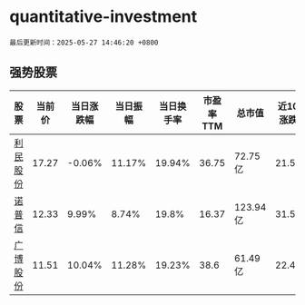 # quantitative-investment

`最后更新时间：2025-05-27 14:46:20 +0800`

## 强势股票

|股票|当前价|当日涨跌幅|当日振幅|当日换手率|市盈率TTM|总市值|近10日涨跌幅|
|----|----|----|----|----|----|----|----|
|[利民股份](https://xueqiu.com/S/SZ002734)|17.27|-0.06%|11.17%|19.94%|36.75|72.75亿|21.53%|
|[诺普信](https://xueqiu.com/S/SZ002215)|12.33|9.99%|8.74%|19.8%|16.37|123.94亿|31.59%|
|[广博股份](https://xueqiu.com/S/SZ002103)|11.51|10.04%|11.28%|19.23%|38.6|61.49亿|22.45%|
